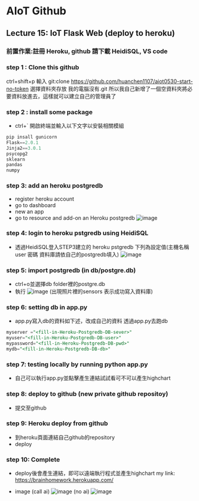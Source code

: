 # AIoT Github

## Lecture 15: IoT Flask Web (deploy to heroku)
### 前置作業:註冊 Heroku, github 請下載 HeidiSQL, VS code 

### step 1 : Clone this github
 ctrl+shift+p
 輸入 git:clone https://github.com/huanchen1107/aiot0530-start-no-token
 選擇資料夾存放
 我的電腦沒有.git 所以我自己新增了一個空資料夾將必要資料放進去，這樣就可以建立自己的管理員了
### step 2 : install some package

* ctrl+` 開啟終端並輸入以下文字以安裝相關模組
```python
pip insall gunicorn   
Flask==2.0.1 
Jinja2==3.0.1 
psycopg2 
sklearn 
pandas  
numpy 
```

### step 3: add an heroku postgredb

* register heroku account
* go to dashboard
* new an app
* go to resource and add-on an Heroku postgredb
![image](.image/1.png)
### step 4: login to heroku pstgredb using HeidiSQL
* 透過HeidiSQL登入STEP3建立的 heroku pstgredb 
下列為設定值(主機名稱 user 密碼 資料庫請依自己的postgredb填入)
![image](.image/2.png)

### step 5: import postgredb (in db/postgre.db)
* ctrl+o並選擇db folder裡的postgre.db
* 執行
![image](.image/3.png)
(出現照片裡的sensors 表示成功寫入資料庫)
### step 6: setting db in app.py
* app.py寫入db的資料如下述，改成自己的資料 透過app.py去跑db

```sql
myserver ="<fill-in-Heroku-Postgredb-DB-sever>"
myuser="<fill-in-Heroku-Postgredb-DB-user>"
mypassword="<fill-in-Heroku-Postgredb-DB-pwd>"
mydb="<fill-in-Heroku-Postgredb-DB-db>"

```
### step 7: testing locally by running python app.py
* 自己可以執行app.py並點擊產生連結試試看可不可以產生highchart
### step 8: deploy to github (new private github repositoy)
* 提交至github 


### step 9: Heroku deploy from github
* 到heroku頁面連結自己github的repository
* deploy
### step 10: Complete
* deploy後會產生連結，即可以遠端執行程式並產生highchart
my link:
https://brainhomework.herokuapp.com/

* image
(call ai)
![image](.image/4.png)
(no ai)
![image](.image/5.png)

